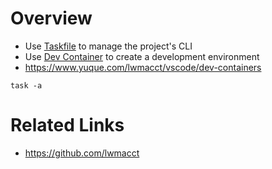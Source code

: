 # Overview
- Use [Taskfile](https://taskfile.dev) to manage the project's CLI
- Use [Dev Container](https://code.visualstudio.com/docs/devcontainers/containers) to create a development environment
- https://www.yuque.com/lwmacct/vscode/dev-containers
```shell
task -a
```

# Related Links
- https://github.com/lwmacct